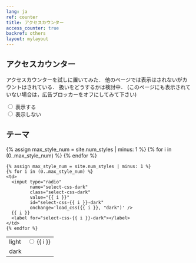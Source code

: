 ```yaml
---
lang: ja
ref: counter
title: アクセスカウンター
access_counter: true
backref: others
layout: mylayout
---
```


## アクセスカウンター
アクセスカウンターを試しに置いてみた．
他のページでは表示はされないがカウントはされている．
扱いをどうするかは検討中．
(このページにも表示されていない場合は，広告ブロッカーをオフにしてみて下さい)

<script type="text/javascript">
 function save(){
   const button_true = document.getElementById("show-counter-true");
   const button_false = document.getElementById("show-counter-false");
   if (button_true.checked){
     localStorage.setItem("show-counter", true);
   }
   if (button_false.checked){
     localStorage.setItem("show-counter", false);
   }
 }
 function initialize(){
   const button_true = document.getElementById("show-counter-true");
   const button_false = document.getElementById("show-counter-false");
   if (localStorage.getItem("show-counter") === "true"){
     button_true.checked = true;
   } else {
     button_false.checked = true;
   }
 }
 document.addEventListener("DOMContentLoaded", initialize);
</script>

<div>
  <input type="radio" name="show-counter" value="true" id="show-counter-true" onchange="save()" />
  <label for="show-counter-true">表示する</label>  <br/>
  <input type="radio" name="show-counter" value="false" id="show-counter-false" onchange="save()" />
  <label for="show-counter-false">表示しない</label> <br/>
  <!-- <input type="button" id="show-counter-button" name="show-counter-save" value="設定" onclick="save()" /> -->
</div>

## テーマ

<script type="text/javascript">
 {% include dynamic-css.js %}
</script>

<table id="select-css">
  <tr>
    <td>light</td>
    {% assign max_style_num = site.num_styles | minus: 1 %}
    {% for i in (0..max_style_num) %}
    <td>
      <input type="radio"
             name="select-css"
             class="select-css"
             value="{{ i }}"
             id="select-css-{{ i }}"
             onchange='apply_theme("light-{{i}}");' />
      {{ i }}
      <label for="select-css-{{ i }}"></label>
    </td>
    {% endfor %}
  </tr>
  <tr>
    <td>dark</td>

    {% assign max_style_num = site.num_styles | minus: 1 %}
    {% for i in (0..max_style_num) %}
    <td>
      <input type="radio"
             name="select-css-dark"
             class="select-css-dark"
             value="{{ i }}"
             id="select-css-{{ i }}-dark"
             onchange='load_css({{ i }}, "dark")' />
      {{ i }}
      <label for="select-css-{{ i }}-dark"></label>
    </td>
    {% endfor %}
  </tr>
</table>
